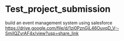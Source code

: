 # Test_project_submission
build an event management system using salesforce
https://drive.google.com/file/d/1zi0PznGjL46OuvqD_V--SmiIQZyrAF4x/view?usp=share_link
